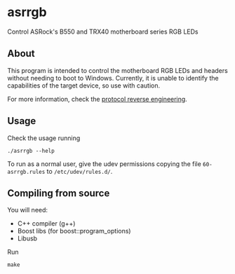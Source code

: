 # asrrgb
Control ASRock's B550 and TRX40 motherboard series RGB LEDs

## About
This program is intended to control the motherboard RGB LEDs and headers without needing to boot to Windows. Currently, it is unable to identify the capabilities of the target device, so use with caution.

For more information, check the [protocol reverse engineering](/docs/nuc121z1c.md).

## Usage

Check the usage running
```
./asrrgb --help
```

To run as a normal user, give the udev permissions copying the file `60-asrrgb.rules` to `/etc/udev/rules.d/`.

## Compiling from source

You will need:
* C++ compiler (g++)
* Boost libs (for boost::program_options)
* Libusb

Run
```
make
```
